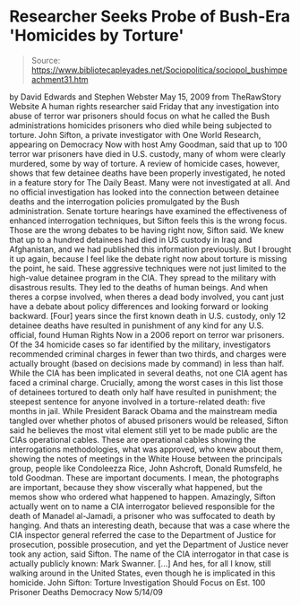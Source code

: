 # Researcher Seeks Probe of Bush-Era 'Homicides by Torture'

> Source: https://www.bibliotecapleyades.net/Sociopolitica/sociopol_bushimpeachment31.htm

by David Edwards and Stephen Webster
May 15, 2009
from
TheRawStory Website
A human rights researcher said Friday that any investigation into abuse of
terror war prisoners should focus on what he called the Bush
administrations homicides prisoners who died while being subjected to
torture.
John Sifton, a private investigator with
One World Research, appearing on
Democracy Now with host Amy Goodman, said that up to 100 terror war
prisoners have died in U.S. custody, many of whom were clearly murdered,
some by way of torture.
A review of homicide cases, however, shows
that few detainee deaths have been properly investigated, he noted in a
feature story for The Daily Beast.
Many were not investigated at all.
And no official investigation has looked into the connection between
detainee deaths and the interrogation policies promulgated by the Bush
administration.
Senate torture hearings have examined the
effectiveness of enhanced interrogation techniques, but Sifton feels this is
the wrong focus.
Those are the wrong debates to be having
right now, Sifton said.
We knew that up to a hundred detainees had
died in US custody in Iraq and Afghanistan, and we had published this
information previously. But I brought it up again, because I feel like
the debate right now about torture is missing the point, he said.
These aggressive techniques were not just limited to the high-value
detainee program in the CIA. They spread to the military with disastrous
results. They led to the deaths of human beings. And when theres a
corpse involved, when theres a dead body involved, you cant just have
a debate about policy differences and looking forward or looking
backward.
[Four] years since the first known death in U.S. custody, only 12
detainee deaths have resulted in punishment of any kind for any U.S.
official, found Human Rights Now in a 2006 report on terror war
prisoners.
Of the 34 homicide cases so far identified by the military,
investigators recommended criminal charges in fewer than two thirds, and
charges were actually brought (based on decisions made by command) in
less than half. While the CIA has been implicated in several deaths, not
one CIA agent has faced a criminal charge. Crucially, among the worst
cases in this list those of detainees tortured to death only half
have resulted in punishment; the steepest sentence for anyone involved
in a torture-related death: five months in jail.
While President
Barack Obama and the mainstream
media tangled over whether photos of abused prisoners would be released,
Sifton said he believes the most vital element still yet to be made public
are the CIAs operational cables.
These are operational cables showing the
interrogations methodologies, what was approved, who knew about them,
showing the notes of meetings in the White House between the principals
group, people like Condoleezza Rice, John Ashcroft, Donald Rumsfeld, he
told Goodman.
These are important documents. I mean, the photographs
are important, because they show viscerally what happened, but the memos
show who ordered what happened to happen.
Amazingly, Sifton actually went on to name a CIA
interrogator believed responsible for the death of Manadel al-Jamadi, a
prisoner who was suffocated to death by hanging.
And thats an interesting death, because
that was a case where the CIA inspector general referred the case to the
Department of Justice for prosecution, possible prosecution, and yet the
Department of Justice never took any action, said Sifton.
The name of
the CIA interrogator in that case is actually publicly known: Mark Swanner. [...] And hes, for all I know, still walking around in the
United States, even though he is implicated in this homicide.
John Sifton: Torture Investigation Should Focus on
Est. 100 Prisoner Deaths
Democracy Now 5/14/09
